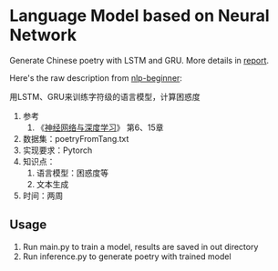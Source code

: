 # Language Model based on Neural Network

Generate Chinese poetry with LSTM and GRU. More details in [report](./report.md).

Here's the raw description from [nlp-beginner](https://github.com/FudanNLP/nlp-beginner):

用LSTM、GRU来训练字符级的语言模型，计算困惑度

1. 参考
   1. 《[神经网络与深度学习](https://nndl.github.io/)》 第6、15章
2. 数据集：poetryFromTang.txt
3. 实现要求：Pytorch
4. 知识点：
   1. 语言模型：困惑度等
   2. 文本生成
5. 时间：两周

## Usage

1. Run main.py to train a model, results are saved in out directory
2. Run inference.py to generate poetry with trained model